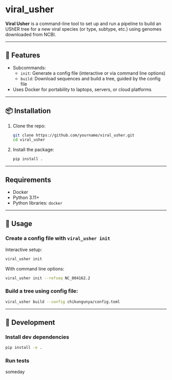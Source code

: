 # viral_usher

**Viral Usher** is a command-line tool to set up and run a pipeline to build an UShER tree for a new viral species (or type, subtype, etc.) using genomes downloaded from NCBI.

---

## 🔧 Features

- Subcommands:
  - `init`: Generate a config file (interactive or via command line options)
  - `build`: Download sequences and build a tree, guided by the config file
- Uses Docker for portability to laptops, servers, or cloud platforms

---

## 📦 Installation

1. Clone the repo:
   ```bash
   git clone https://github.com/yourname/viral_usher.git
   cd viral_usher
   ```
2. Install the package:
    ```bash
    pip install .
    ```

---

## Requirements
- Docker
- Python 3.11+
- Python libraries: `docker`

---

## 🚀 Usage

### Create a config file with `viral_usher init`
Interactive setup:

```bash
viral_usher init
```
With command line options:

```bash
viral_usher init --refseq NC_004162.2
```

### Build a tree using config file:
```bash
viral_usher build --config chikungunya/config.toml
```

---

## 🧪 Development

### Install dev dependencies

```bash
pip install -e .
```

### Run tests
someday
